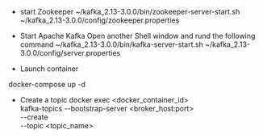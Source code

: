 

* start Zookeeper
~/kafka_2.13-3.0.0/bin/zookeeper-server-start.sh ~/kafka_2.13-3.0.0/config/zookeeper.properties

* Start Apache Kafka
Open another Shell window and rund the following command
~/kafka_2.13-3.0.0/bin/kafka-server-start.sh ~/kafka_2.13-3.0.0/config/server.properties

* Launch container

docker-compose up -d

* Create a topic
docker exec <docker_container_id> \
kafka-topics --bootstrap-server <broker_host:port> \
             --create \
             --topic <topic_name>

